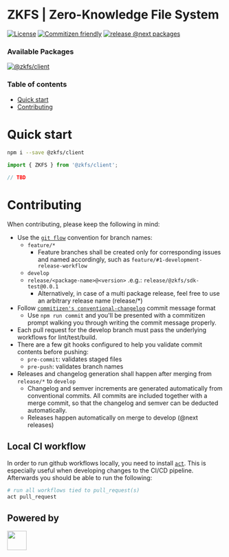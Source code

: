 # ZKFS | Zero-Knowledge File System

[![License](https://badgen.net/github/license/zkfs-io/zkfs)](https://github.com/zkfs-io/zkfs/blob/develop/LICENSE.md)
[![Commitizen friendly](https://img.shields.io/badge/commitizen-friendly-brightgreen.svg)](http://commitizen.github.io/cz-cli/)
[![release @next packages](https://github.com/zkfs-io/zkfs/actions/workflows/release-develop.yml/badge.svg)](https://github.com/zkfs-io/zkfs/actions/workflows/release-develop.yml)

### Available Packages

[![@zkfs/client](https://badgen.net/npm/v/@zkfs/client/next?label=@zkfs/client@next&icon=npm)](https://www.npmjs.com/package/@zkfs/client?activeTab=readme)

### Table of contents

- [Quick start](#quick-start)
- [Contributing](#contributing)

# Quick start

```zsh
npm i --save @zkfs/client
```

```typescript
import { ZKFS } from '@zkfs/client';

// TBD
```

# Contributing

When contributing, please keep the following in mind:

- Use the [`git flow`](https://danielkummer.github.io/git-flow-cheatsheet/) convention for branch names:
  - `feature/*`
    - Feature branches shall be created only for corresponding issues and named accordingly, such as `feature/#1-development-release-workflow`
  - `develop`
  - `release/<package-name>@<version>` .e.g.: `release/@zkfs/sdk-test@0.0.1`
    - Alternatively, in case of a multi package release, feel free to use an arbitrary release name (release/\*)
- Follow [`commitizen's conventional-changelog`](https://github.com/commitizen/cz-cli) commit message format
  - Use `npm run commit` and you'll be presented with a commitizen prompt walking you through writing the commit message properly.
- Each pull request for the develop branch must pass the underlying workflows for lint/test/build.
- There are a few git hooks configured to help you validate commit contents before pushing:
  - `pre-commit`: validates staged files
  - `pre-push`: validates branch names
- Releases and changelog generation shall happen after merging from `release/*` to `develop`
  - Changelog and semver increments are generated automatically from conventional commits. All commits are included together with a merge commit, so that the changelog and semver can be deducted automatically.
  - Releases happen automatically on merge to develop (@next releases)

## Local CI workflow

In order to run github workflows locally, you need to install [`act`](https://github.com/nektos/act). This is especially useful when developing changes to the CI/CD pipeline. Afterwards you should be able to run the following:

```zsh
# run all workflows tied to pull_request(s)
act pull_request
```

## Powered by

<a alt="Nx logo" href="https://nx.dev" target="_blank" rel="noreferrer"><img src="https://raw.githubusercontent.com/nrwl/nx/master/images/nx-logo.png" width="45"></a>
